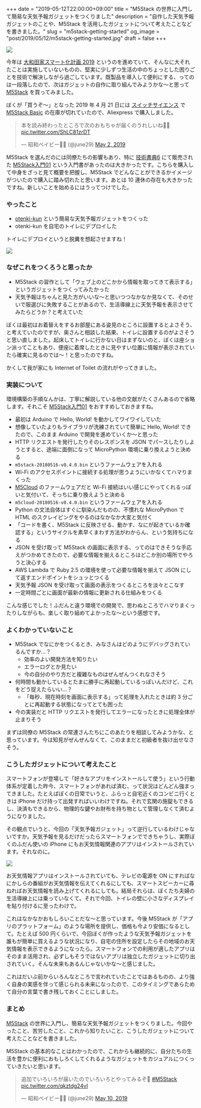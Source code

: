 +++
date = "2019-05-12T22:00:00+09:00"
title = "M5Stack の世界に入門して簡易な天気予報ガジェットをつくりました"
description = "自作した天気予報ガジェットのことや、M5Stack を活用したガジェットについて考えたことなどを書きました。"
slug = "m5stack-getting-started"
og_image = "post/2019/05/12/m5stack-getting-started.jpg"
draft = false
+++

<img src="/post/2019/05/12/m5stack-getting-started.jpg">

今年は <a href="https://scrapbox.io/hub/%E5%A4%A7%E5%92%8C%E7%94%B0%E5%AE%B6%E3%82%B9%E3%83%9E%E3%83%BC%E3%83%88%E5%8C%96%E8%A8%88%E7%94%BB_2019" title="大和田家スマート化計画 2019 - hub">大和田家スマート化計画 2019</a> というのを進めていて、そんなに大それたことは実施していないものの、堅実に少しずつ生活の中のちょっとした困りごとを技術で解決しながら過ごしています。既製品を導入して便利にする、ってのは一段落したので、次はガジェットの自作に取り組んでみようかな〜と思って <a href="https://m5stack.com/" title="M5Stack">M5Stack</a> を買ってみました。

ぼくが「買うぞ〜」となった 2019 年 4 月 21 日には <a href="https://www.switch-science.com/" title="トップページ - スイッチサイエンス">スイッチサイエンス</a> で <a href="https://www.switch-science.com/catalog/3647/" title="M5Stack Basic - スイッチサイエンス">M5Stack Basic</a> の在庫が切れていたので、Aliexpress で購入しました。

<blockquote class="twitter-tweet" data-lang="en"><p lang="ja" dir="ltr">本を読み終わったところで次のおもちゃが届くのうれしいね🤪💨 <a href="https://t.co/ShLC81zrDT">pic.twitter.com/ShLC81zrDT</a></p>&mdash; 昭和ベイビー👶🍼 (@june29) <a href="https://twitter.com/june29/status/1123944689059684355?ref_src=twsrc%5Etfw">May 2, 2019</a></blockquote>

M5Stack を選んだのには同僚たちの影響もあり、特に <a href="https://techbookfest.org/event/tbf06" title="技術書典６ | 技術書典">技術書典6</a> にて販売された <a href="https://booth.pm/ja/items/1316190" title="M5Stack入門01 - kumak1 - BOOTH">M5Stack入門01</a> という入門書があったのは大きかったです。こちらを購入して中身をざっと見て概要を把握し、M5Stack でどんなことができるかイメージがついたので購入に踏み切れたと思います。あとは 10 連休の存在も大きかったですね。新しいことを始めるにはうってつけでした。

### やったこと

- <a href="https://github.com/june29/otenki-kun" title="june29/otenki-kun">otenki-kun</a> という簡易な天気予報ガジェットをつくった
- otenki-kun を自宅のトイレにデプロイした

トイレにデプロイというと脱糞を想起させますね！

<img src="/post/2019/05/12/m5stack-on-toilet.jpg">

### なぜこれをつくろうと思ったか

- M5Stack の習作として「ウェブ上のどこかから情報を取ってきて表示する」というガジェットをつくってみたかった
- 天気予報はちゃんと見た方がいいな〜と思いつつなかなか見なくて、そのせいで服選びに失敗することがあるので、生活導線上に天気予報を表示させてみたらどうか？と考えていた

ぼくは最初はお着替えをするお部屋にある姿見のところに設置するとよさそう、と考えていたのですが、奥さんと相談した結果、トイレに設置するのがよさそうと思い直しました。起床してトイレに行かない日はまずないのと、ぼくは座ション派ってこともあり、便座に着席したときに見やすい位置に情報が表示されていたら確実に見るのでは〜！と思ったのですね。

かくして我が家にも Internet of Toilet の流れがやってきました。

### 実装について

環境構築の手順なんかは、丁寧に解説している他の文献がたくさんあるので省略します。それこそ <a href="https://booth.pm/ja/items/1316190" title="M5Stack入門01 - kumak1 - BOOTH">M5Stack入門01</a> をおすすめしておきますね。

- 最初は Arduino で Hello, World! を動かしてワイワイしていた
- 想像していたよりもライブラリが洗練されていて簡単に Hello, World! できたので、このまま Arduino で開発を進めていくか〜と思った
- HTTP リクエストを発行したりそのレスポンスを JSON でパースしたりしようとすると、途端に面倒になって MicroPython 環境に乗り換えようと決める
- `m5stack-20180516-v0.4.0.bin` というファームウェアを入れる
- Wi-Fi のアクセスポイントに接続する処理が思うようにいかなくてハマりまくった
- <a href="https://github.com/m5stack/M5Cloud/tree/master/firmwares" title="M5Cloud/firmwares at master · m5stack/M5Cloud">M5Cloud</a> のファームウェアだと Wi-Fi 接続はいい感じにやってくれるっぽいと気付いて、そっちに乗り換えようと決める
- `m5cloud-20180516-v0.4.0.bin` というファームウェアを入れる
- Python の文法自体はすぐに馴染んだものの、不慣れな MicroPython で HTML のスクレイピングをやるのはなかなか大変と気付く
- 「コードを書く、M5Stack に反映させる、動かす、なにが起きているか確認する」というサイクルを素早くまわす方法がわからん、という気持ちになる
- JSON を受け取って M5Stack の画面に表示する、ってのはできそうな手応えがつかめてきたので、必要な情報を揃えるところはどこか別の場所でやろうと決心する
- AWS Lambda で Ruby 2.5 の環境を使って必要な情報を揃えて JSON にして返すエンドポイントをシュッとつくる
- 天気予報 JSON を受け取って画面の表示をつくるところを淡々とこなす
- 一定時間ごとに画面が最新の情報に更新される仕組みをつくる

こんな感じでした！ふだんと違う環境での開発で、思わぬところでハマりまくったりしながらも、楽しく取り組めてよかったな〜という感想です。

### よくわかっていないこと

- M5Stack でなにかをつくるとき、みなさんはどのようにデバッグされているんですか…？
  - 効率のよい開発方法を知りたい
  - エラーログとか見たい
  - 今の自分のやり方だと複雑なものはぜんぜんつくれなさそう
- 何時間も動かしているとたまに勝手に再起動しているっぽいんだけど、これをどう捉えたらいい…？
  - 「毎秒、現在時刻を画面に表示する」って処理を入れたときは約 3 分ごとに再起動する状態になってとても困った
- 今の実装だと HTTP リクエストを発行してエラーになったときに処理全体が止まりそう

まずは同僚の M5Stack の常連さんたちにこのあたりを相談してみようかな、と思っています。今は知見がぜんぜんなくて、このままだと初級者を抜け出せなさそう。

### こうしたガジェットについて考えたこと

スマートフォンが登場して「好きなアプリをインストールして使う」という行動体系が定着した昨今、スマートフォンがあれば済む、って状況はどんどん強まってきました。たとえばぼくの日常でいうと、ふらっと自宅近くのコンビニ行くときは iPhone だけ持って出発すればいいわけですね。それで玄関の施錠もできるし、決済もできるから、物理的な鍵やお財布を持ち物として管理しなくて済むようになりました。

その観点でいうと、今回の「天気予報ガジェット」って逆行しているわけじゃないですか。天気予報を見るだけだったらスマートフォンでできちゃうし、実際ぼくのふだん使いの iPhone にもお天気情報関連のアプリはインストールされています。それなのに。

<img src="/post/2019/05/12/smartphone.png">

お天気情報アプリはインストールされていても、テレビの電源を ON にすればなにかしらの番組がお天気情報を伝えてくれるにしても、スマートスピーカーに尋ねればお天気情報を読み上げてくれるにしても。結局それらは、ぼくたち夫婦の生活導線上には乗っていなくて。それで今回、トイレの壁に小さなディスプレイを貼り付けるに至ったわけで。

これはなかなかおもしろいことだな〜と思っています。今後 M5Stack が「アプリのプラットフォーム」のような場所を提供し、価格も今より安価になるとして。たとえば 500 円くらいで、今回ぼくが作ったような天気予報ガジェットを誰もが簡単に買えるような状況になり、自宅の住所を設定したらその地域のお天気情報を表示できるようになったら。スマートフォンでの利用が適したアプリはそのまま活用され、必ずしもそうではないアプリは独立したガジェットに切り出されていく。そんな未来もあるんじゃないかな〜と感じました。

これはだいぶ前からいろんなところで言われていたことではあるものの、より強く自身の実感を伴って感じられる未来になったので、このタイミングであらためて自分の言葉で書き残しておくことにしました。

### まとめ

<a href="https://m5stack.com/" title="M5Stack">M5Stack</a> の世界に入門し、簡易な天気予報ガジェットをつくりました。今回やったこと、苦労したこと、これから知りたいこと、こうしたガジェットについて考えたことなどを書きました。

M5Stack の基本的なことはわかったので、これからも継続的に、自分たちの生活を豊かに便利におもしろくしてくれるようなガジェットをカジュアルにつくっていきたいと思います。

<blockquote class="twitter-tweet" data-conversation="none" data-lang="en"><p lang="ja" dir="ltr">追加でいろいろが届いたのでいろいろとやってみるぞ💪 <a href="https://twitter.com/hashtag/M5Stack?src=hash&amp;ref_src=twsrc%5Etfw">#M5Stack</a> <a href="https://t.co/qkztdg24vI">pic.twitter.com/qkztdg24vI</a></p>&mdash; 昭和ベイビー👶🍼 (@june29) <a href="https://twitter.com/june29/status/1126808374652194816?ref_src=twsrc%5Etfw">May 10, 2019</a></blockquote>
